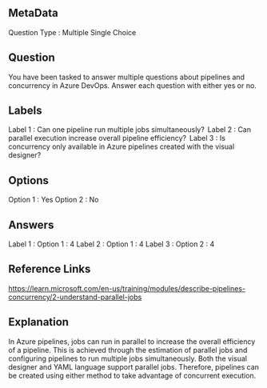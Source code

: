 ## MetaData
Question Type : Multiple Single Choice

## Question
You have been tasked to answer multiple questions about pipelines and concurrency in Azure DevOps. Answer each question with either yes or no.  

## Labels
Label 1 : Can one pipeline run multiple jobs simultaneously?  
Label 2 : Can parallel execution increase overall pipeline efficiency? 
Label 3 : Is concurrency only available in Azure pipelines created with the visual designer? 

## Options
Option 1 : Yes
Option 2 : No

## Answers
Label 1 : Option 1 : 4
Label 2 : Option 1 : 4
Label 3 : Option 2 : 4

## Reference Links
https://learn.microsoft.com/en-us/training/modules/describe-pipelines-concurrency/2-understand-parallel-jobs  

## Explanation
In Azure pipelines, jobs can run in parallel to increase the overall efficiency of a pipeline. This is achieved through the estimation of parallel jobs and configuring pipelines to run multiple jobs simultaneously. Both the visual designer and YAML language support parallel jobs. Therefore, pipelines can be created using either method to take advantage of concurrent execution.
